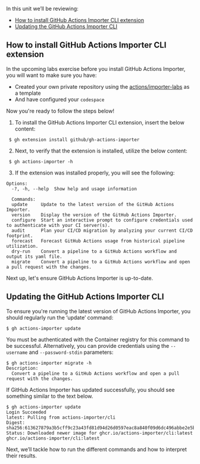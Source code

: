 In this unit we’ll be reviewing:
- [How to install GitHub Actions Importer CLI extension](https://github.com/githubpartners/microsoft-learn/blob/cami-actions-importer/github/migrate-cicd-pipelines-to-github-with-github-actions-importer/includes/2-How-to-install%2C-update%2C-and-configure-GitHub-Actions-Importer.md#how-to-install-github-actions-importer-cli-extension)
- [Updating the GitHub Actions Importer CLI](https://github.com/githubpartners/microsoft-learn/blob/cami-actions-importer/github/migrate-cicd-pipelines-to-github-with-github-actions-importer/includes/2-How-to-install%2C-update%2C-and-configure-GitHub-Actions-Importer.md#updating-the-github-actions-importer-cli
)

## How to install GitHub Actions Importer CLI extension

In the upcoming labs exercise before you install GitHub Actions Importer, you will want to make sure you have:
- Created your own private repository using the [actions/importer-labs](https://github.com/actions/importer-labs) as a template
- And have configured your ```codespace```

Now you're ready to follow the steps below! 

1. To install the GitHub Actions Importer CLI extension, insert the below content:
```
 $ gh extension install github/gh-actions-importer 
 ```

2. Next, to verify that the extension is installed, utilize the below content:
```
 $ gh actions-importer -h
```
3. If the extension was installed properly, you will see the following:
```
Options:
  -?, -h, --help  Show help and usage information
  
  Commands:
  update     Update to the latest version of the GitHub Actions Importer.
  version    Display the version of the GitHub Actions Importer.
  configure  Start an interactive prompt to configure credentials used to authenticate with your CI server(s).
  audit      Plan your CI/CD migration by analyzing your current CI/CD footprint.
  forecast   Forecast GitHub Actions usage from historical pipeline utilization.
  dry-run    Convert a pipeline to a GitHub Actions workflow and output its yaml file.
  migrate    Convert a pipeline to a GitHub Actions workflow and open a pull request with the changes.
  ```
Next up, let's ensure GitHub Actions Importer is up-to-date. 

## Updating the GitHub Actions Importer CLI

To ensure you're running the latest version of GitHub Actions Importer, you should regularly run the ‘update’  command:
```
$ gh actions-importer update
```

You must be authenticated with the Container registry for this command to be successful. Alternatively, you can provide credentials using the ```--username``` and ```--password-stdin``` parameters:

```
$ gh actions-importer migrate -h
Description:
  Convert a pipeline to a GitHub Actions workflow and open a pull request with the changes.
```
If GitHub Actions Importer has updated successfully, you should see something similar to the text below.

```
$ gh actions-importer update
Login Succeeded
latest: Pulling from actions-importer/cli
Digest: sha256:613627879a3b5cff9c23a43fd81d94d26d0597eac8a840f09d6dc496abbe2e5b
Status: Downloaded newer image for ghcr.io/actions-importer/cli:latest
ghcr.io/actions-importer/cli:latest
```

Next, we’ll tackle how to run the different commands and how to interpret their results. 
